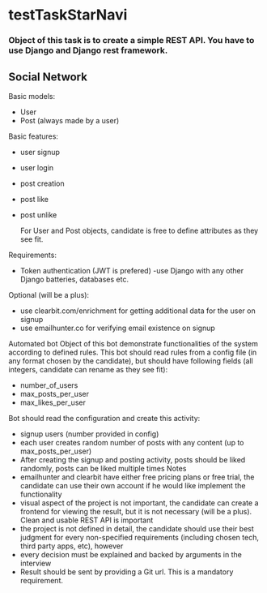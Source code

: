 # testTaskStarNavi

  ### Object of this task is to create a simple REST API. You have to use Django and Django rest framework.

## Social Network

Basic models:
- User
- Post (always made by a user)

Basic features:
- user signup
- user login
- post creation
- post like
- post unlike

  For User and Post objects, candidate is free to define attributes as they see fit.

Requirements:
- Token authentication (JWT is prefered)
-use Django with any other Django batteries, databases etc.

Optional (will be a plus):
- use clearbit.com/enrichment for getting additional data for the user on signup
- use emailhunter.co for verifying email existence on signup

Automated bot
  Object of this bot demonstrate functionalities of the system according to defined rules.
This bot should read rules from a config file (in any format chosen by the candidate), but
should have following fields (all integers, candidate can rename as they see fit):
- number_of_users
- max_posts_per_user
- max_likes_per_user

Bot should read the configuration and create this activity:
- signup users (number provided in config)
- each user creates random number of posts with any content (up to
max_posts_per_user)
- After creating the signup and posting activity, posts should be liked randomly, posts
can be liked multiple times
Notes
- emailhunter and clearbit have either free pricing plans or free trial, the candidate can
use their own account if he would like implement the functionality
- visual aspect of the project is not important, the candidate can create a frontend for
viewing the result, but it is not necessary (will be a plus). Clean and usable REST
API is important
- the project is not defined in detail, the candidate should use their best judgment for
every non-specified requirements (including chosen tech, third party apps, etc),
however
- every decision must be explained and backed by arguments in the interview
- Result should be sent by providing a Git url. This is a mandatory requirement.
